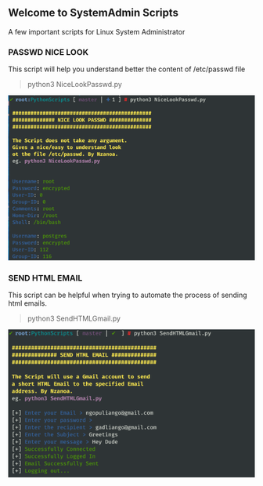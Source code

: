 ## Welcome to SystemAdmin Scripts
A few important scripts for Linux System Administrator

### PASSWD NICE LOOK
This script will help you understand better the content of /etc/passwd file

> python3 NiceLookPasswd.py

![passwd nice look Screenshot](PythonScripts/images/nicelookpasswd.png)

### SEND HTML EMAIL
This script can be helpful when trying to automate the process of sending html emails.

> python3 SendHTMLGmail.py

![Send HTML Email Screenshot](PythonScripts/images/sendhtmlgmail.png)
